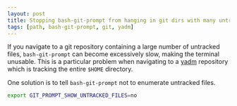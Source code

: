 ```yaml
---
layout: post
title: Stopping bash-git-prompt from hanging in git dirs with many untracked files
tags: [path, bash-git-prompt, git, yadm]
---
```

If you navigate to a git repository containing a large number of untracked files,
`bash-git-prompt` can become excessively slow, making the terminal unusable. This is
a particular problem when navigating to a [yadm](https://github.com/TheLocehiliosan/yadm)
repository which is tracking the entire `$HOME` directory.

One solution is to tell `bash-git-prompt` not to enumerate untracked files.
```bash
export GIT_PROMPT_SHOW_UNTRACKED_FILES=no
```

